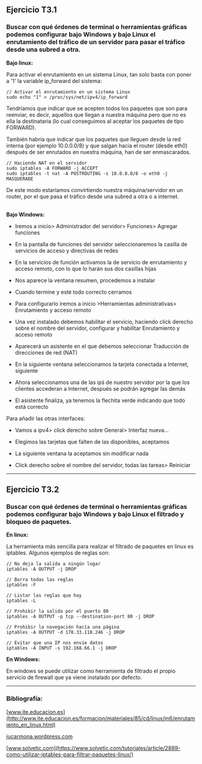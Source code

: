 <h2><b>Ejercicio T3.1</b></h2>
<h3><b>Buscar con qué órdenes de terminal o herramientas gráficas podemos configurar bajo Windows y bajo Linux el enrutamiento del tráfico de un servidor para pasar el tráfico desde una subred a otra.</b></h3>

<b> Bajo linux: </b>

Para activar el enrutamiento en un sistema Linux, tan solo basta con poner a '1' la variable ip_forward del sistema:

    // Activar el enrutamiento en un sistema Linux
    sudo echo "1" > /proc/sys/net/ipv4/ip_forward

Tendríamos que indicar que se acepten todos los paquetes que son para reenviar, es decir, aquellos que llegan a nuestra máquina pero que no es ella la destinataria (lo cual conseguimos al aceptar los paquetes de tipo FORWARD).

También habría que indicar que los paquetes que lleguen desde la red interna (por ejemplo 10.0.0.0/8) y que salgan hacia el router (desde eth0) después de ser enrutados en nuestra máquina, han de ser enmascarados.

    // Haciendo NAT en el servidor
    sudo iptables -A FORWARD -j ACCEPT
    sudo iptables -t nat -A POSTROUTING -s 10.0.0.0/8 -o eth0 -j MASQUERADE

De este modo estaríamos convirtiendo nuestra máquina/servidor en un router, por el que pasa el tráfico desde una subred a otra o a internet.

<br>
<b> Bajo Windows: </b>

- Iremos a inicio> Administrador del servidor> Funciones> Agregar funciones

- En la pantalla de funciones del servidor seleccionaremos la casilla de servicios de acceso y directivas de redes

- En la servicios de función activamos la de servicio de enrutamiento y acceso remoto, con lo que lo harán sus dos casillas hijas

- Nos aparece la ventana resumen, procedemos a instalar

- Cuando termine y esté todo correcto cerramos

- Para configurarlo iremos a inicio >Herramientas administrativas> Enrutamiento y acceso remoto

- Una vez instalado debemos habilitar el servicio, haciendo click derecho sobre el nombre del servidor, configurar y habilitar Enrutamiento y acceso remoto

- Aparecerá un asistente en el que debemos seleccionar Traducción de direcciones de red (NAT)

- En la siguiente ventana seleccionamos la tarjeta conectada a Internet, siguiente
     
-  Ahora seleccionamos una de las ipś de nuestro servidor por la que los clientes accederan a Internet, después se podrán agregar las demás

- El asistente finaliza, ya tenemos la flechita verde indicando que todo está correcto


Para añadir las otras interfaces:

- Vamos a ipv4> click derecho sobre General> Interfaz nueva…

- Elegimos las tarjetas que falten de las disponibles, aceptamos

- La siguiente ventana la aceptamos sin modificar nada

- Click derecho sobre el nombre del servidor, todas las tareas> Reiniciar

----------------------
<h2><b>Ejercicio T3.2</b></h2>
<h3><b>Buscar con qué órdenes de terminal o herramientas gráficas podemos configurar bajo Windows y bajo Linux el filtrado y bloqueo de paquetes.</b></h3>

<b> En linux: </b>

La herramienta más sencilla para realizar el filtrado de paquetes en linux es iptables. Algunos ejemplos de reglas son:

    // No deja la salida a ningún lugar
    iptables -A OUTPUT -j DROP

    // Borra todas las reglas
    iptables -F

    // Listar las reglas que hay
    iptables -L      

    // Prohibir la salida por el puerto 80     
    iptables -A OUTPUT -p tcp --destination-port 80 -j DROP

    // Prohibir la navegación hacía una página
    iptables -A OUTPUT -d 178.33.118.246 -j DROP

    // Evitar que una IP nos envíe datos
    iptables -A INPUT -s 192.168.66.1 -j DROP


<b> En Windows: </b>

En windows se puede utilizar como herramienta de filtrado el propio servicio de firewall que ya viene instalado por defecto.


------------------------
<h3>Bibliografía:</h3>

[www.ite.educacion.es](http://www.ite.educacion.es/formacion/materiales/85/cd/linux/m6/enrutamiento_en_linux.html)

[jucarmona.wordpress.com](https://jucarmona.wordpress.com/2013/03/12/servicio-de-acceso-remoto-y-enrutamiento-para-servidor-dhcp-en-windows-2008-server/)

[www.solvetic.com](https://www.solvetic.com/tutoriales/article/2889-como-utilizar-iptables-para-filtrar-paquetes-linux/)